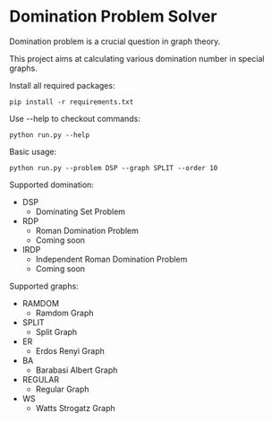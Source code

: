 # Domination Problem Solver

Domination problem is a crucial question in graph theory.

This project aims at calculating various domination number in special graphs.

Install all required packages:

```
pip install -r requirements.txt
```
Use --help to checkout commands:

```
python run.py --help
```

Basic usage:

```
python run.py --problem DSP --graph SPLIT --order 10
```

Supported domination:

* DSP
    - Dominating Set Problem
* RDP
    - Roman Domination Problem
    - Coming soon
* IRDP
    - Independent Roman Domination Problem
    - Coming soon

Supported graphs:

* RAMDOM
    - Ramdom Graph
* SPLIT
    - Split Graph
* ER
    - Erdos Renyi Graph
* BA
    - Barabasi Albert Graph
* REGULAR
    - Regular Graph
* WS
    - Watts Strogatz Graph

